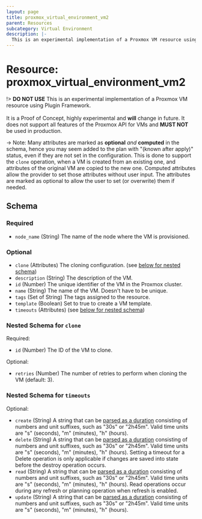 ```yaml
---
layout: page
title: proxmox_virtual_environment_vm2
parent: Resources
subcategory: Virtual Environment
description: |-
  This is an experimental implementation of a Proxmox VM resource using Plugin Framework.It is a Proof of Concept, highly experimental and will change in future. It does not support all features of the Proxmox API for VMs and MUST NOT be used in production.
---
```


# Resource: proxmox_virtual_environment_vm2

!> **DO NOT USE**
This is an experimental implementation of a Proxmox VM resource using Plugin Framework.<br><br>It is a Proof of Concept, highly experimental and **will** change in future. It does not support all features of the Proxmox API for VMs and **MUST NOT** be used in production.

-> Note: Many attributes are marked as **optional** _and_ **computed** in the schema,
hence you may seem added to the plan with "(known after apply)" status, even if they are not set in the configuration.
This is done to support the `clone` operation, when a VM is created from an existing one,
and attributes of the original VM are copied to the new one.
Computed attributes allow the provider to set those attributes without user input.
The attributes are marked as optional to allow the user to set (or overwrite) them if needed.



<!-- schema generated by tfplugindocs -->
## Schema

### Required

- `node_name` (String) The name of the node where the VM is provisioned.

### Optional

- `clone` (Attributes) The cloning configuration. (see [below for nested schema](#nestedatt--clone))
- `description` (String) The description of the VM.
- `id` (Number) The unique identifier of the VM in the Proxmox cluster.
- `name` (String) The name of the VM. Doesn't have to be unique.
- `tags` (Set of String) The tags assigned to the resource.
- `template` (Boolean) Set to true to create a VM template.
- `timeouts` (Attributes) (see [below for nested schema](#nestedatt--timeouts))

<a id="nestedatt--clone"></a>
### Nested Schema for `clone`

Required:

- `id` (Number) The ID of the VM to clone.

Optional:

- `retries` (Number) The number of retries to perform when cloning the VM (default: 3).


<a id="nestedatt--timeouts"></a>
### Nested Schema for `timeouts`

Optional:

- `create` (String) A string that can be [parsed as a duration](https://pkg.go.dev/time#ParseDuration) consisting of numbers and unit suffixes, such as "30s" or "2h45m". Valid time units are "s" (seconds), "m" (minutes), "h" (hours).
- `delete` (String) A string that can be [parsed as a duration](https://pkg.go.dev/time#ParseDuration) consisting of numbers and unit suffixes, such as "30s" or "2h45m". Valid time units are "s" (seconds), "m" (minutes), "h" (hours). Setting a timeout for a Delete operation is only applicable if changes are saved into state before the destroy operation occurs.
- `read` (String) A string that can be [parsed as a duration](https://pkg.go.dev/time#ParseDuration) consisting of numbers and unit suffixes, such as "30s" or "2h45m". Valid time units are "s" (seconds), "m" (minutes), "h" (hours). Read operations occur during any refresh or planning operation when refresh is enabled.
- `update` (String) A string that can be [parsed as a duration](https://pkg.go.dev/time#ParseDuration) consisting of numbers and unit suffixes, such as "30s" or "2h45m". Valid time units are "s" (seconds), "m" (minutes), "h" (hours).
